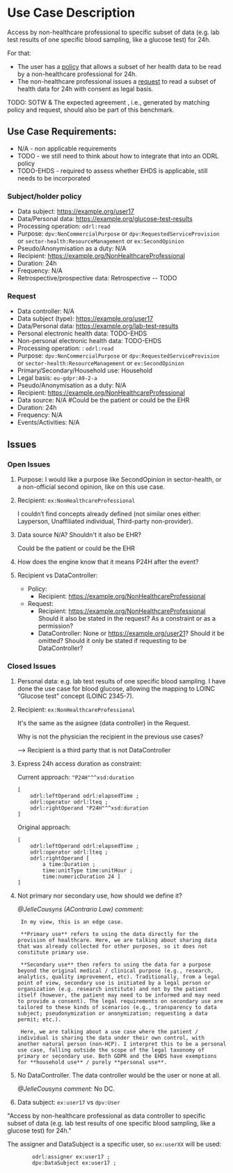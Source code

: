 # Use Case Description

Access by non-healthcare professional to specific subset of data (e.g. lab test results of one specific blood sampling, like a glucose test) for 24h.

For that:
- The user has a [policy](policy-17.ttl) that allows a subset of her health data to be read by a non-healthcare professional for 24h.
- The non-healthcare professional issues a [request](request-17.ttl) to read a subset of health data for 24h with consent as legal basis.

TODO: SOTW & The expected agreement , i.e., generated by matching policy and request, should also be part of this benchmark.

## Use Case Requirements:

- N/A - non applicable requirements
- TODO - we still need to think about how to integrate that into an ODRL policy
- TODO-EHDS - required to assess whether EHDS is applicable, still needs to be incorporated 

### Subject/holder policy

- Data subject: <https://example.org/user17>
- Data/Personal data: <https://example.org/glucose-test-results>
- Processing operation: `odrl:read`
- Purpose: `dpv:NonCommercialPurpose` or `dpv:RequestedServiceProvision` or `sector-health:ResourceManagement` or `ex:SecondOpinion`
- Pseudo/Anonymisation as a duty: N/A
- Recipient: <https://example.org/NonHealthcareProfessional>
- Duration: 24h
- Frequency: N/A
- Retrospective/prospective data: Retrospective -- TODO

### Request

- Data controller: N/A
- Data subject (type): <https://example.org/user17>
- Data/Personal data: <https://example.org/lab-test-results>
- Personal electronic health data: TODO-EHDS
- Non-personal electronic health data: TODO-EHDS
- Processing operation: : `odrl:read`
- Purpose: `dpv:NonCommercialPurpose` or `dpv:RequestedServiceProvision` or `sector-health:ResourceManagement` or `ex:SecondOpinion`
- Primary/Secondary/Household use: Household 
- Legal basis: `eu-gdpr:A9-2-a`
- Pseudo/Anonymisation as a duty: N/A
- Recipient: <https://example.org/NonHealthcareProfessional> 
- Data source: N/A #Could be the patient or could be the EHR
- Duration: 24h
- Frequency: N/A
- Events/Activities: N/A

## Issues
### Open Issues

1. Purpose: I would like a purpose like SecondOpinion in sector-health, or a non-official second opinion, like on this use case.

2. Recipient: `ex:NonHealthcareProfessional`

    I couldn’t find concepts already defined (not similar ones either: Layperson, Unaffiliated individual, Third-party non-provider).

3. Data source N/A? Shouldn't it also be EHR?

    Could be the patient or could be the EHR

4. How does the engine know that it means P24H after the event?

5. Recipient vs DataController:
    - Policy:
        - Recipient: <https://example.org/NonHealthcareProfessional>
    - Request:
        - Recipient: <https://example.org/NonHealthcareProfessional> Should it also be stated in the request? As a constraint or as a permission?
        - DataController: None or <https://example.org/user21>? Should it be omitted? Should it only be stated if requesting to be DataController?

### Closed Issues

1. Personal data: e.g. lab test results of one specific blood sampling. I have done the use case for blood glucose, allowing the mapping to LOINC "Glucose test" concept (LOINC 2345-7).

2. Recipient: `ex:NonHealthcareProfessional`

    It's the same as the asignee (data controller) in the Request.
    
    Why is not the physician the recipient in the previous use cases?
    
    --> Recipient is a third party that is not DataController

3. Express 24h access duration as constraint:

    Current approach: `"P24H"^^xsd:duration`

    ```
    [ 
        odrl:leftOperand odrl:elapsedTime ;
        odrl:operator odrl:lteq ;  
        odrl:rightOperand "P24H"^^xsd:duration 
    ]
    ```

    Original approach: 
    ```
    [
        odrl:leftOperand odrl:elapsedTime ;
        odrl:operator odrl:lteq ;  
        odrl:rightOperand [
            a time:Duration ;
            time:unitType time:unitHour ;
            time:numericDuration 24 ] 
    ]
    ```

4. Not primary nor secondary use, how should we define it?

    _@JelleCousyns (AContrario Law) comment:_

        In my view, this is an edge case.
        
        **Primary use** refers to using the data directly for the provision of healthcare. Here, we are talking about sharing data that was already collected for other purposes, so it does not constitute primary use. 
        
        **Secondary use** then refers to using the data for a purpose beyond the original medical / clinical purpose (e.g., research, analytics, quality improvement, etc). Traditionally, from a legal point of view, secondary use is initiated by a legal person or organization (e.g. research institute) and not by the patient itself (however, the patient may need to be informed and may need to provide a consent). The legal requirements on secondary use are tailored to these kinds of scenarios (e.g., transparency to data subject; pseudonymization or anonymization; requesting a data permit; etc.). 
        
        Here, we are talking about a use case where the patient / individual is sharing the data under their own control, with another natural person (non-HCP). I interpret this to be a personal use case, falling outside the scope of the legal taxonomy of primary or secondary use. Both GDPR and the EHDS have exemptions for **household use** / purely **personal use**. 

5. No DataController. The data controller would be the user or none at all.

    _@JelleCousyns comment:_ No DC.

6. Data subject: `ex:user17` vs `dpv:User`

"Access by non-healthcare professional as data controller to specific subset of data (e.g. lab test results of one specific blood sampling, like a glucose test) for 24h."

The assigner and DataSubject is a specific user, so `ex:userXX` will be used:
```
        odrl:assigner ex:user17 ;
        dpv:DataSubject ex:user17 ;
```